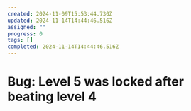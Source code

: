 ```yaml
---
created: 2024-11-09T15:53:44.730Z
updated: 2024-11-14T14:44:46.516Z
assigned: ""
progress: 0
tags: []
completed: 2024-11-14T14:44:46.516Z
---
```


# Bug: Level 5 was locked after beating level 4
